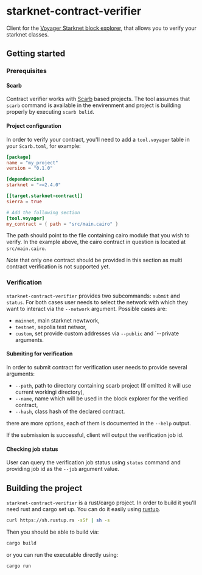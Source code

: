 # starknet-contract-verifier

Client for the [Voyager Starknet block explorer](https://voyager.online), that allows you to verify your starknet classes.

## Getting started

### Prerequisites

#### Scarb

Contract verifier works with [Scarb](https://docs.swmansion.com/scarb) based projects. The tool assumes that `scarb` command is available in the envirenment and project is building properly by executing `scarb bulid`.

#### Project configuration

In order to verify your contract, you'll need to add a `tool.voyager` table in your `Scarb.toml`, for example:

```toml
[package]
name = "my_project"
version = "0.1.0"

[dependencies]
starknet = ">=2.4.0"

[[target.starknet-contract]]
sierra = true

# Add the following section
[tool.voyager]
my_contract = { path = "src/main.cairo" }
```

The path should point to the file containing cairo module that you wish to verify. In the example above, the cairo contract in question is located at `src/main.cairo`.

*Note* that only one contract should be provided in this section as multi contract verification is not supported yet.

### Verification

`starknet-contract-verifier` provides two subcommands: `submit` and `status`. For both cases user needs to select the network with which they want to interact via the `--network` argument. Possible cases are:
- `mainnet`, main starknet newtwork,
- `testnet`, sepolia test networ,
- `custom`, set provide custom addresses via `--public` and `--private arguments.

#### Submiting for verification

In order to submit contract for verification user needs to provide several arguments:
- `--path`, path to directory containing scarb project (If omitted it will use current workingi directory),
- `--name`, name which will be used in the block explorer for the verified contract, 
- `--hash`, class hash of the declared contract.

there are more options, each of them is documented in the `--help` output.

If the submission is successful, client will output the verification job id.

#### Checking job status

User can query the verification job status using `status` command and providing job id as the `--job` argument value.

## Building the project

`starknet-contract-verifier` is a rust/cargo project. In order to build it you'll need rust and cargo set up. You can do it easily using [rustup](https://rustup.rs/).

```bash
curl https://sh.rustup.rs -sSf | sh -s
```

Then you should be able to build via:

```bash
cargo build
```

or you can run the executable directly using:

```bash
cargo run
```

